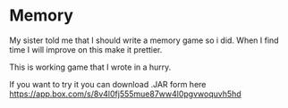 # Memory
My sister told me that I should write a memory game so i did.
When I find time I will improve on this make it prettier.

This is working game  that I wrote in a hurry.

If you want to try it you can download .JAR form here
https://app.box.com/s/8v4l0fj555mue87ww4l0pgvwoquvh5hd
